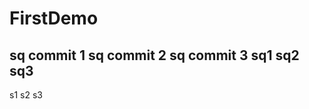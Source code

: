# FirstDemo
sq commit 1
sq commit 2
sq commit 3
sq1
sq2
sq3
-------------------------------
s1
s2
s3
